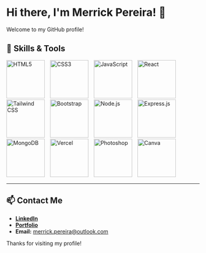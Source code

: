 # Hi there, I'm Merrick Pereira! 👋

Welcome to my GitHub profile!

## 🚀 Skills & Tools

<p align="left">
  <img src="https://img.shields.io/badge/-E34F26?style=for-the-badge&logo=html5&logoColor=white" alt="HTML5" width="100" style="margin-right: 10px;"/>
  <img src="https://img.shields.io/badge/-1572B6?style=for-the-badge&logo=css3&logoColor=white" alt="CSS3" width="100" style="margin-right: 10px;"/>
  <img src="https://img.shields.io/badge/-F7DF1E?style=for-the-badge&logo=javascript&logoColor=black" alt="JavaScript" width="100" style="margin-right: 10px;"/>
  <img src="https://img.shields.io/badge/-61DAFB?style=for-the-badge&logo=react&logoColor=black" alt="React" width="100" style="margin-right: 10px;"/>
  <img src="https://img.shields.io/badge/-38B2AC?style=for-the-badge&logo=tailwind-css&logoColor=white" alt="Tailwind CSS" width="100" style="margin-right: 10px;"/>
  <img src="https://img.shields.io/badge/-7952B3?style=for-the-badge&logo=bootstrap&logoColor=white" alt="Bootstrap" width="100" style="margin-right: 10px;"/>
  <img src="https://img.shields.io/badge/-339933?style=for-the-badge&logo=nodedotjs&logoColor=white" alt="Node.js" width="100" style="margin-right: 10px;"/>
  <img src="https://img.shields.io/badge/-000000?style=for-the-badge&logo=express&logoColor=white" alt="Express.js" width="100" style="margin-right: 10px;"/>
  <img src="https://img.shields.io/badge/-47A248?style=for-the-badge&logo=mongodb&logoColor=white" alt="MongoDB" width="100" style="margin-right: 10px;"/>
  <img src="https://img.shields.io/badge/-000000?style=for-the-badge&logo=vercel&logoColor=white" alt="Vercel" width="100" style="margin-right: 10px;"/>
  <img src="https://img.shields.io/badge/-31A8FF?style=for-the-badge&logo=adobephotoshop&logoColor=white" alt="Photoshop" width="100" style="margin-right: 10px;"/>
  <img src="https://img.shields.io/badge/-00C4CC?style=for-the-badge&logo=canva&logoColor=white" alt="Canva" width="100" style="margin-right: 10px;"/>
</p>

---

## 📫 Contact Me

- **[LinkedIn](https://www.linkedin.com/in/merrick-pereira-592440264/)**
- **[Portfolio](https://merrick-portfolio.vercel.app)**
- **Email:** merrick.pereira@outlook.com

Thanks for visiting my profile!
